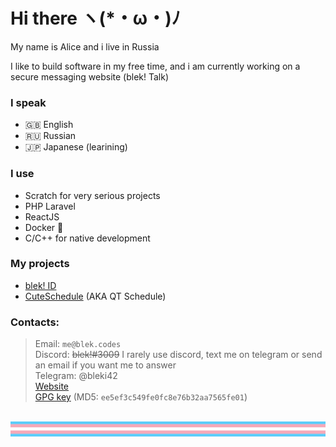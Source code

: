 # Hi there ヽ(*・ω・)ﾉ
My name is Alice and i live in Russia

I like to build software in my free time, and i am currently working on a secure messaging website (blek! Talk)

### I speak
 - 🇬🇧 English
 - 🇷🇺 Russian
 - 🇯🇵 Japanese (learining)

### I use
 - Scratch for very serious projects
 - PHP Laravel
 - ReactJS
 - Docker 🦈
 - C/C++ for native development

### My projects
 - <a href='https://github.com/b1ek/blekID'>blek! ID</a>
 - <a href='https://github.com/b1ek/CuteSchedule'>CuteSchedule</a> (AKA QT Schedule)

### Contacts:
> Email: `me@blek.codes`<br/>
> Discord: ~~blek!#3009~~ I rarely use discord, text me on telegram or send an email if you want me to answer<br/>
> Telegram: @bleki42<br/>
> [Website](https://blek.codes)<br/>
> [GPG key](https://blek.codes/gpgkey) (MD5: `ee5ef3c549fe0fc8e76b32aa7565fe01`)

<br/>
<img src='flr.png' height='24px' width='100%'></img>
<br/>
